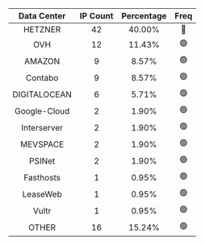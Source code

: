 | Data Center | IP Count | Percentage | Freq |
|:------------:|:--------:|:-----------:|:-----:|
| HETZNER | 42 | 40.00% | 🔴 |
| OVH | 12 | 11.43% | 🟢 |
| AMAZON | 9 | 8.57% | 🟢 |
| Contabo | 9 | 8.57% | 🟢 |
| DIGITALOCEAN | 6 | 5.71% | 🟢 |
| Google-Cloud | 2 | 1.90% | 🟢 |
| Interserver | 2 | 1.90% | 🟢 |
| MEVSPACE | 2 | 1.90% | 🟢 |
| PSINet | 2 | 1.90% | 🟢 |
| Fasthosts | 1 | 0.95% | 🟢 |
| LeaseWeb | 1 | 0.95% | 🟢 |
| Vultr | 1 | 0.95% | 🟢 |
| OTHER | 16 | 15.24% | 🟢 |